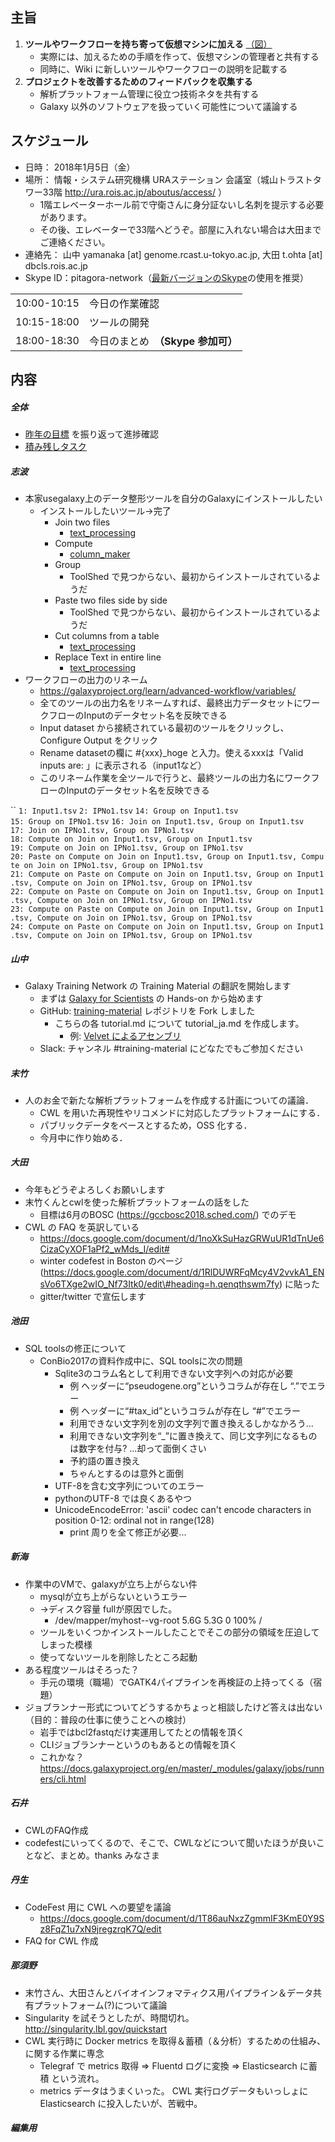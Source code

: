 
主旨
----

1.  **ツールやワークフローを持ち寄って仮想マシンに加える** [（図）](http://www.pitagora-galaxy.org/_/rsrc/1416890873801/about/about_overview.png)
    -   実際には、加えるための手順を作って、仮想マシンの管理者と共有する
    -   同時に、Wiki に新しいツールやワークフローの説明を記載する
2.  **プロジェクトを改善するためのフィードバックを収集する**
    -   解析プラットフォーム管理に役立つ技術ネタを共有する
    -   Galaxy 以外のソフトウェアを扱っていく可能性について議論する

スケジュール
------------

-   日時： 2018年1月5日（金）
-   場所： 情報・システム研究機構 URAステーション 会議室（城山トラストタワー33階 <http://ura.rois.ac.jp/aboutus/access/> ）
    -   1階エレベーターホール前で守衛さんに身分証ないし名刺を提示する必要があります。
    -   その後、エレベーターで33階へどうぞ。部屋に入れない場合は大田までご連絡ください。
-   連絡先： 山中 yamanaka \[at\] genome.rcast.u-tokyo.ac.jp, 大田 t.ohta \[at\] dbcls.rois.ac.jp
-   Skype ID：pitagora-network（[最新バージョンのSkype](http://www.skype.com/ja/)の使用を推奨）

|             |                                    |
|-------------|------------------------------------|
| 10:00-10:15 | 今日の作業確認                     |
| 10:15-18:00 | ツールの開発                       |
| 18:00-18:30 | 今日のまとめ　**（Skype 参加可）** |

内容
----

##### 全体

-   [昨年の目標](https://docs.google.com/document/d/162X8s7kEEdZ5i5QBSDJyknsgW673b81p4WuFmklQaBU/edit) を振り返って進捗確認
-   [積み残しタスク](/積み残しタスク "wikilink")

##### 志波

-   本家usegalaxy上のデータ整形ツールを自分のGalaxyにインストールしたい
    -   インストールしたいツール→完了
        -   Join two files
            -   [text_processing](https://toolshed.g2.bx.psu.edu/repository?repository_id=2593fd36ae8011aa)
        -   Compute
            -   [column_maker](https://toolshed.g2.bx.psu.edu/repository?repository_id=a67e145c774d3a54)
        -   Group
            -   ToolShed で見つからない、最初からインストールされているようだ
        -   Paste two files side by side
            -   ToolShed で見つからない、最初からインストールされているようだ
        -   Cut columns from a table
            -   [text_processing](https://toolshed.g2.bx.psu.edu/repository?repository_id=2593fd36ae8011aa)
        -   Replace Text in entire line
            -   [text_processing](https://toolshed.g2.bx.psu.edu/repository?repository_id=2593fd36ae8011aa)
-   ワークフローの出力のリネーム
    -   <https://galaxyproject.org/learn/advanced-workflow/variables/>
    -   全てのツールの出力名をリネームすれば、最終出力データセットにワークフローのInputのデータセット名を反映できる
    -   Input dataset から接続されている最初のツールをクリックし、Configure Output をクリック
    -   Rename datasetの欄に \#{xxx}_hoge と入力。使えるxxxは「Valid inputs are: 」に表示される（input1など）
    -   このリネーム作業を全ツールで行うと、最終ツールの出力名にワークフローのInputのデータセット名を反映できる

``
`1: Input1.tsv`
`2: IPNo1.tsv`
`14: Group on Input1.tsv`
`15: Group on IPNo1.tsv`
`16: Join on Input1.tsv, Group on Input1.tsv`
`17: Join on IPNo1.tsv, Group on IPNo1.tsv`
`18: Compute on Join on Input1.tsv, Group on Input1.tsv`
`19: Compute on Join on IPNo1.tsv, Group on IPNo1.tsv`
`20: Paste on Compute on Join on Input1.tsv, Group on Input1.tsv, Compute on Join on IPNo1.tsv, Group on IPNo1.tsv`
`21: Compute on Paste on Compute on Join on Input1.tsv, Group on Input1.tsv, Compute on Join on IPNo1.tsv, Group on IPNo1.tsv`
`22: Compute on Paste on Compute on Join on Input1.tsv, Group on Input1.tsv, Compute on Join on IPNo1.tsv, Group on IPNo1.tsv`
`23: Compute on Paste on Compute on Join on Input1.tsv, Group on Input1.tsv, Compute on Join on IPNo1.tsv, Group on IPNo1.tsv`
`24: Compute on Paste on Compute on Join on Input1.tsv, Group on Input1.tsv, Compute on Join on IPNo1.tsv, Group on IPNo1.tsv`

##### 山中

-   Galaxy Training Network の Training Material の翻訳を開始します
    -   まずは [Galaxy for Scientists](http://galaxyproject.github.io/training-material/) の Hands-on から始めます
    -   GitHub: [training-material](https://github.com/pitagora-galaxy/training-material) レポジトリを Fork しました
        -   こちらの各 tutorial.md について tutorial_ja.md を作成します。
            -   例: [Velvet によるアセンブリ](https://github.com/pitagora-galaxy/training-material/blob/master/topics/assembly/tutorials/general-introduction/tutorial_ja.md)
    -   Slack: チャンネル \#training-material にどなたでもご参加ください

##### 末竹

-   人のお金で新たな解析プラットフォームを作成する計画についての議論．
    -   CWL を用いた再現性やリコメンドに対応したプラットフォームにする．
    -   パブリックデータをベースとするため，OSS 化する．
    -   今月中に作り始める．

##### 大田

-   今年もどうぞよろしくお願いします
-   末竹くんとcwlを使った解析プラットフォームの話をした
    -   目標は6月のBOSC (https://gccbosc2018.sched.com/) でのデモ
-   CWL の FAQ を英訳している
    -   <https://docs.google.com/document/d/1noXkSuHazGRWuUR1dTnUe6CizaCyXOF1aPf2_wMds_I/edit#>
    -   winter codefest in Boston のページ (https://docs.google.com/document/d/1RlDUWRFqMcy4V2vvkA1_ENsVo6TXge2wIO_Nf73Itk0/edit\#heading=h.qenqthswm7fy) に貼った
    -   gitter/twitter で宣伝します

##### 池田

-   SQL toolsの修正について
    -   ConBio2017の資料作成中に、SQL toolsに次の問題
        -   Sqlite3のコラム名として利用できない文字列への対応が必要
            -   例 ヘッダーに“pseudogene.org”というコラムが存在し “.”でエラー
            -   例 ヘッダーに“\#tax_id”というコラムが存在し “\#”でエラー
            -   利用できない文字列を別の文字列で置き換えるしかなかろう...
            -   利用できない文字列を“_”に置き換えて、同じ文字列になるものは数字を付与? ...却って面倒くさい
            -   予約語の置き換え
            -   ちゃんとするのは意外と面倒
        -   UTF-8を含む文字列についてのエラー
        -   pythonのUTF-8 では良くあるやつ
        -   UnicodeEncodeError: 'ascii' codec can't encode characters in position 0-12: ordinal not in range(128)
            -   print 周りを全て修正が必要...

##### 新海

-   作業中のVMで、galaxyが立ち上がらない件
    -   mysqlが立ち上がらないというエラー
    -   →ディスク容量 fullが原因でした。
        -   /dev/mapper/myhost--vg-root 5.6G 5.3G 0 100% /
    -   ツールをいくつかインストールしたことでそこの部分の領域を圧迫してしまった模様
    -   使ってないツールを削除したところ起動
-   ある程度ツールはそろった？
    -   手元の環境（職場）でGATK4パイプラインを再検証の上持ってくる（宿題）
-   ジョブランナー形式についてどうするかちょっと相談したけど答えは出ない（目的：普段の仕事に使うことへの検討）
    -   岩手ではbcl2fastqだけ実運用してたとの情報を頂く
    -   CLIジョブランナーというのもあるとの情報を頂く
    -   これかな？　https://docs.galaxyproject.org/en/master/_modules/galaxy/jobs/runners/cli.html

##### 石井

-   CWLのFAQ作成
-   codefestにいってくるので、そこで、CWLなどについて聞いたほうが良いことなど、まとめ。thanks みなさま

##### 丹生

-   CodeFest 用に CWL への要望を議論
    -   <https://docs.google.com/document/d/1T86auNxzZgmmIF3KmE0Y9Sz8FqZ1u7xN9jregzrqK7Q/edit>
-   FAQ for CWL 作成

##### 那須野

-   末竹さん、大田さんとバイオインフォマティクス用パイプライン＆データ共有プラットフォーム(?)について議論
-   Singularity を試そうとしたが、時間切れ。 <http://singularity.lbl.gov/quickstart>
-   CWL 実行時に Docker metrics を取得＆蓄積（＆分析）するための仕組み、に関する作業に専念
    -   Telegraf で metrics 取得 ⇒ Fluentd ログに変換 ⇒ Elasticsearch に蓄積 という流れ。
    -   metrics データはうまくいった。 CWL 実行ログデータもいっしょに Elasticsearch に投入したいが、苦戦中。

##### 編集用